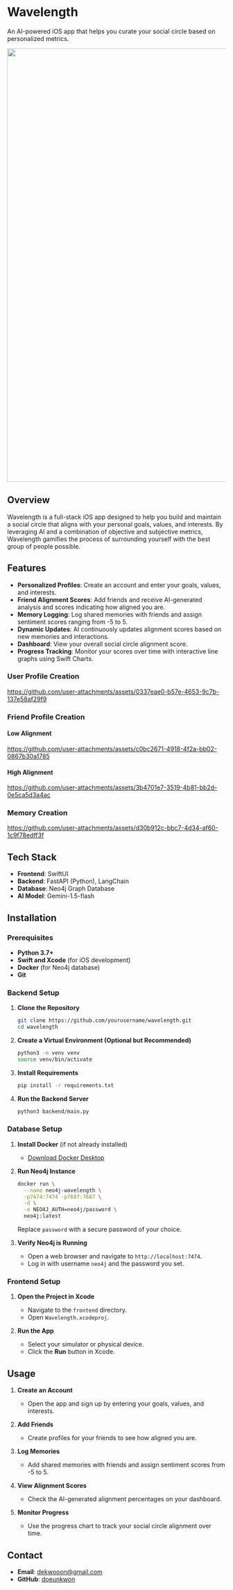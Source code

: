 # Wavelength

An AI-powered iOS app that helps you curate your social circle based on personalized metrics.

<p align="center">
  <img width="1000" src="https://github.com/user-attachments/assets/43d9ef34-7aa9-4399-9431-5a4cb07bd8a2">
</p>

## Overview

Wavelength is a full-stack iOS app designed to help you build and maintain a social circle that aligns with your personal goals, values, and interests. By leveraging AI and a combination of objective and subjective metrics, Wavelength gamifies the process of surrounding yourself with the best group of people possible.

## Features

- **Personalized Profiles**: Create an account and enter your goals, values, and interests.
- **Friend Alignment Scores**: Add friends and receive AI-generated analysis and scores indicating how aligned you are.
- **Memory Logging**: Log shared memories with friends and assign sentiment scores ranging from -5 to 5.
- **Dynamic Updates**: AI continuously updates alignment scores based on new memories and interactions.
- **Dashboard**: View your overall social circle alignment score.
- **Progress Tracking**: Monitor your scores over time with interactive line graphs using Swift Charts.

### User Profile Creation
https://github.com/user-attachments/assets/0337eae0-b57e-4653-9c7b-137e58af29f9

### Friend Profile Creation

#### Low Alignment
https://github.com/user-attachments/assets/c0bc2671-4918-4f2a-bb02-0867b30a1785

#### High Alignment
https://github.com/user-attachments/assets/3b4701e7-3519-4b81-bb2d-0e5ca5d3a4ac

### Memory Creation
https://github.com/user-attachments/assets/d30b912c-bbc7-4d34-af60-1c9f78edff3f

## Tech Stack

- **Frontend**: SwiftUI
- **Backend**: FastAPI (Python), LangChain
- **Database**: Neo4j Graph Database
- **AI Model**: Gemini-1.5-flash

## Installation

### Prerequisites

- **Python 3.7+**
- **Swift and Xcode** (for iOS development)
- **Docker** (for Neo4j database)
- **Git**

### Backend Setup

1. **Clone the Repository**

   ```bash
   git clone https://github.com/yourusername/wavelength.git
   cd wavelength
   ```

2. **Create a Virtual Environment (Optional but Recommended)**

   ```bash
   python3 -m venv venv
   source venv/bin/activate
   ```

3. **Install Requirements**

   ```bash
   pip install -r requirements.txt
   ```

4. **Run the Backend Server**

   ```bash
   python3 backend/main.py
   ```

### Database Setup

1. **Install Docker** (if not already installed)

   - [Download Docker Desktop](https://www.docker.com/products/docker-desktop)

2. **Run Neo4j Instance**

   ```bash
   docker run \
     --name neo4j-wavelength \
     -p7474:7474 -p7687:7687 \
     -d \
     -e NEO4J_AUTH=neo4j/password \
     neo4j:latest
   ```

   Replace `password` with a secure password of your choice.

3. **Verify Neo4j is Running**

   - Open a web browser and navigate to `http://localhost:7474`.
   - Log in with username `neo4j` and the password you set.

### Frontend Setup

1. **Open the Project in Xcode**

   - Navigate to the `frontend` directory.
   - Open `Wavelength.xcodeproj`.

2. **Run the App**

   - Select your simulator or physical device.
   - Click the **Run** button in Xcode.

## Usage

1. **Create an Account**

   - Open the app and sign up by entering your goals, values, and interests.

2. **Add Friends**

   - Create profiles for your friends to see how aligned you are.

3. **Log Memories**

   - Add shared memories with friends and assign sentiment scores from -5 to 5.

4. **View Alignment Scores**

   - Check the AI-generated alignment percentages on your dashboard.

5. **Monitor Progress**

   - Use the progress chart to track your social circle alignment over time.

## Contact

- **Email**: [dekwooon@gmail.com](mailto:dekwooon@gmail.com)
- **GitHub**: [doeunkwon](https://github.com/doeunkwon)
